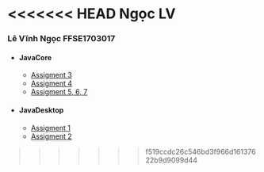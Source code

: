 <<<<<<< HEAD
Ngọc LV
=======
### Lê Vĩnh Ngọc FFSE1703017
- #### JavaCore
  * [Assigment 3](https://github.com/FASTTRACKSE/FFSE1702A.JavaCore/tree/master/FFSE1703017/JavaCore/src/assignment3)
  * [Assigment 4](https://github.com/FASTTRACKSE/FFSE1702A.JavaCore/tree/master/FFSE1703017/JavaCore/src/assignment4)
  * [Assigment 5, 6, 7](https://github.com/FASTTRACKSE/FFSE1702A.JavaCore/tree/master/FFSE1703017/JavaCore/src/assignment5)
- #### JavaDesktop
  * [Assigment 1](https://github.com/FASTTRACKSE/FFSE1702A.JavaCore/tree/master/FFSE1703017/JavaSwing/src/assignment1)
  * [Assigment 2](https://github.com/FASTTRACKSE/FFSE1702A.JavaCore/tree/master/FFSE1703017/JavaSwing/src/assignment2)

>>>>>>> f519ccdc26c546bd3f966d16137622b9d9099d44
